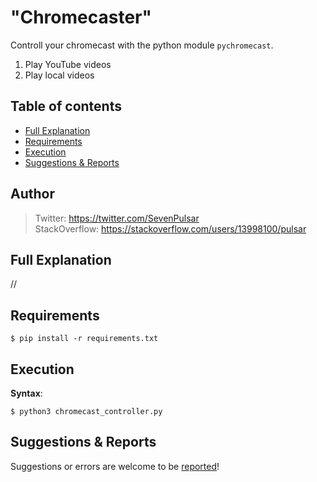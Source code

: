 # "Chromecaster"

Controll your chromecast with the python module <code>pychromecast</code>. 

1. Play YouTube videos
2. Play local videos

## Table of contents

* [Full Explanation](#full-explanation)
* [Requirements](#requirements)
* [Execution](#execution)
* [Suggestions & Reports](#suggestions--reports)

## Author

> Twitter: https://twitter.com/SevenPulsar \
> StackOverflow: https://stackoverflow.com/users/13998100/pulsar 

## Full Explanation
    
//    


## Requirements

    $ pip install -r requirements.txt
    
## Execution
 
 **Syntax**:

    $ python3 chromecast_controller.py 

## Suggestions & Reports

Suggestions or errors are welcome to be [reported](https://github.com/Pulsar7/Chromecaster/issues)! 

